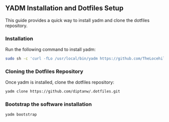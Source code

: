 ## YADM Installation and Dotfiles Setup

This guide provides a quick way to install yadm and clone the dotfiles repository.

### Installation

Run the following command to install yadm:

```bash
sudo sh -c 'curl -fLo /usr/local/bin/yadm https://github.com/TheLocehiliosan/yadm/raw/master/yadm && chmod a+x /usr/local/bin/yadm'
```

### Cloning the Dotfiles Repository

Once yadm is installed, clone the dotfiles repository:

```bash
yadm clone https://github.com/diptanw/.dotfiles.git
```

### Bootstrap the software installation

```bash
yadm bootstrap
```




